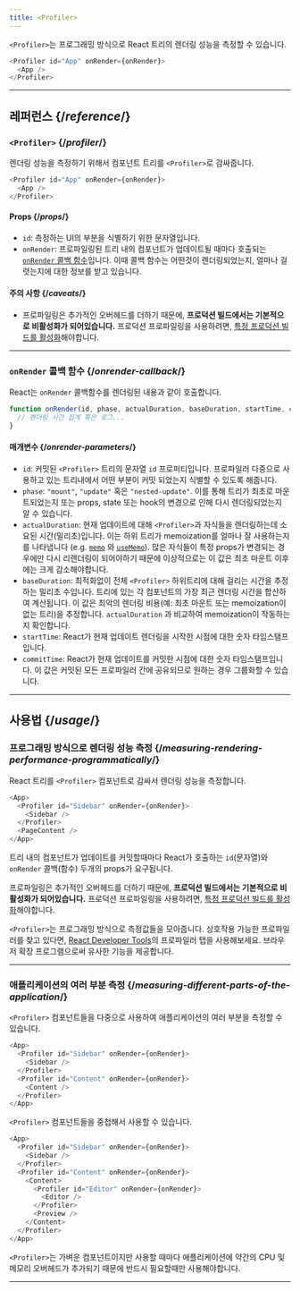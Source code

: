```yaml
---
title: <Profiler>
---
```


<Intro>

`<Profiler>`는 프로그래밍 방식으로 React 트리의 렌더링 성능을 측정할 수 있습니다.

```js
<Profiler id="App" onRender={onRender}>
  <App />
</Profiler>
```

</Intro>

<InlineToc />

---

## 레퍼런스 {/*reference*/}

### `<Profiler>` {/*profiler*/}

렌더링 성능을 측정하기 위해서 컴포넌트 트리를 `<Profiler>`로 감싸줍니다.

```js
<Profiler id="App" onRender={onRender}>
  <App />
</Profiler>
```

#### Props {/*props*/}

* `id`: 측정하는 UI의 부분을 식별하기 위한 문자열입니다.
* `onRender`: 프로파일링된 트리 내의 컴포넌트가 업데이트될 때마다 호출되는 [`onRender` 콜백 함수](#onrender-callback)입니다. 이때 콜백 함수는 어떤것이 렌더링되었는지, 얼마나 걸렷는지에 대한 정보를 받고 있습니다.

#### 주의 사항 {/*caveats*/}

* 프로파일링은 추가적인 오버헤드를 더하기 때문에, **프로덕션 빌드에서는 기본적으로 비활성화가 되어있습니다.** 프로덕션 프로파일링을 사용하려면, [특정 프로덕션 빌드를 활성화](https://fb.me/react-profiling)해야합니다.
---

### `onRender` 콜백 함수 {/*onrender-callback*/}

React는 `onRender` 콜백함수를 렌더링된 내용과 같이 호출합니다.

```js
function onRender(id, phase, actualDuration, baseDuration, startTime, commitTime) {
  // 렌더링 시간 집계 혹은 로그...
}
```

#### 매개변수 {/*onrender-parameters*/}

* `id`: 커밋된 `<Profiler>` 트리의 문자열 `id` 프로퍼티입니다. 프로파일러 다중으로 사용하고 있는 트리내에서 어떤 부분이 커밋 되었는지 식별할 수 있도록 해줍니다.
* `phase`: `"mount"`, `"update"` 혹은 `"nested-update"`. 이를 통해 트리가 최초로 마운트되었는지 또는 props, state 또는 hook의 변경으로 인해 다시 렌더링되었는지 알 수 있습니다.
* `actualDuration`: 현재 업데이트에 대해 `<Profiler>`과 자식들을 렌더링하는데 소요된 시간(밀리초)입니다. 이는 하위 트리가 memoization를 얼마나 잘 사용하는지를 나타냅니다 (e.g. [`memo`](/reference/react/memo) 와 [`useMemo`](/reference/react/useMemo)). 많은 자식들이 특정 props가 변경되는 경우에만 다시 리렌더링이 되어야하기 때문에 이상적으로는 이 값은 최초 마운트 이후에는 크게 감소해야합니다.
* `baseDuration`: 최적화없이 전체 `<Profiler>` 하위트리에 대해 걸리는 시간을 추정하는 밀리초 수입니다. 트리에 있는 각 컴포넌트의 가장 최근 렌더링 시간을 합산하여 계산됩니다. 이 값은 최악의 렌더링 비용(예: 최초 마운트 또는 memoization이 없는 트리)을 추정합니다. `actualDuration` 과 비교하여 memoization이 작동하는지 확인합니다.
* `startTime`: React가 현재 업데이트 렌더링을 시작한 시점에 대한 숫자 타임스탬프입니다.
* `commitTime`: React가 현재 업데이트를 커밋한 시점에 대한 숫자 타임스탬프입니다. 이 값은 커밋된 모든 프로파일러 간에 공유되므로 원하는 경우 그룹화할 수 있습니다.

---

## 사용법 {/*usage*/}

### 프로그래밍 방식으로 렌더링 성능 측정 {/*measuring-rendering-performance-programmatically*/}

React 트리를 `<Profiler>` 컴포넌트로 감싸서 렌더링 성능을 측정합니다.

```js {2,4}
<App>
  <Profiler id="Sidebar" onRender={onRender}>
    <Sidebar />
  </Profiler>
  <PageContent />
</App>
```

트리 내의 컴포넌트가 업데이트를 커밋할때마다 React가 호출하는 `id`(문자열)와 `onRender` 콜백(함수) 두개의 props가 요구됩니다.

<Pitfall>

프로파일링은 추가적인 오버헤드를 더하기 때문에, **프로덕션 빌드에서는 기본적으로 비활성화가 되어있습니다.** 프로덕션 프로파일링을 사용하려면, [특정 프로덕션 빌드를 활성화](https://fb.me/react-profiling)해야합니다.

</Pitfall>

<Note>

`<Profiler>`는 프로그래밍 방식으로 측정값들을 모아줍니다. 상호작용 가능한 프로파일러를 찾고 있다면, [React Developer Tools](/learn/react-developer-tools)의 프로파일러 탭을 사용해보세요. 브라우저 확장 프로그램으로써 유사한 기능을 제공합니다.

</Note>

---

### 애플리케이션의 여러 부분 측정 {/*measuring-different-parts-of-the-application*/}

`<Profiler>` 컴포넌트들을 다중으로 사용하여 애플리케이션의 여러 부분을 측정할 수 있습니다.

```js {5,7}
<App>
  <Profiler id="Sidebar" onRender={onRender}>
    <Sidebar />
  </Profiler>
  <Profiler id="Content" onRender={onRender}>
    <Content />
  </Profiler>
</App>
```

`<Profiler>` 컴포넌트들을 중첩해서 사용할 수 있습니다.

```js {5,7,9,12}
<App>
  <Profiler id="Sidebar" onRender={onRender}>
    <Sidebar />
  </Profiler>
  <Profiler id="Content" onRender={onRender}>
    <Content>
      <Profiler id="Editor" onRender={onRender}>
        <Editor />
      </Profiler>
      <Preview />
    </Content>
  </Profiler>
</App>
```

`<Profiler>`는 가벼운 컴포넌트이지만 사용할 때마다 애플리케이션에 약간의 CPU 및 메모리 오버헤드가 추가되기 때문에 반드시 필요할때만 사용해야합니다. 

---

